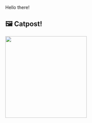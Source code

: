 Hello there!



## 🖼️ Catpost!

<sub>
    <img src="https://cdn2.thecatapi.com/images/vBE74v8Ip.png" height="256">
</sub>

